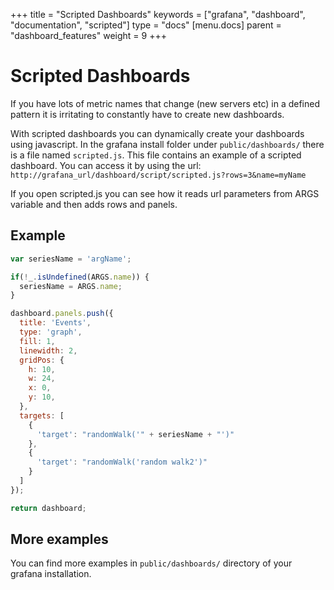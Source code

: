 +++
title = "Scripted Dashboards"
keywords = ["grafana", "dashboard", "documentation", "scripted"]
type = "docs"
[menu.docs]
parent = "dashboard_features"
weight = 9
+++


# Scripted Dashboards

If you have lots of metric names that change (new servers etc) in a defined pattern it is irritating to constantly have to create new dashboards.

With scripted dashboards you can dynamically create your dashboards using javascript. In the grafana install folder
under `public/dashboards/` there is a file named `scripted.js`. This file contains an example of a scripted dashboard. You can access it by using the url:
`http://grafana_url/dashboard/script/scripted.js?rows=3&name=myName`

If you open scripted.js you can see how it reads url parameters from ARGS variable and then adds rows and panels.

## Example

```javascript
var seriesName = 'argName';

if(!_.isUndefined(ARGS.name)) {
  seriesName = ARGS.name;
}

dashboard.panels.push({
  title: 'Events',
  type: 'graph',
  fill: 1,
  linewidth: 2,
  gridPos: {
    h: 10,
    w: 24,
    x: 0,
    y: 10,
  },
  targets: [
    {
      'target': "randomWalk('" + seriesName + "')"
    },
    {
      'target': "randomWalk('random walk2')"
    }
  ]
});

return dashboard;
```

## More examples

You can find more examples in `public/dashboards/` directory of your grafana installation.
